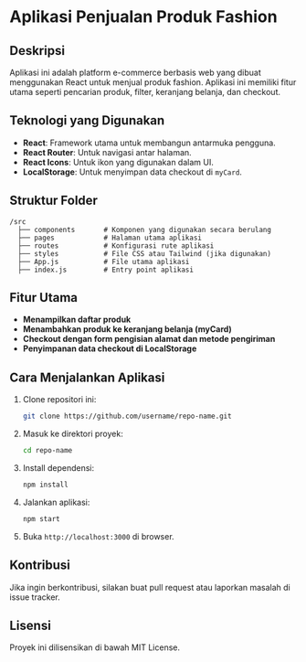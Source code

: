 # Aplikasi Penjualan Produk Fashion

## Deskripsi
Aplikasi ini adalah platform e-commerce berbasis web yang dibuat menggunakan React untuk menjual produk fashion. Aplikasi ini memiliki fitur utama seperti pencarian produk, filter, keranjang belanja, dan checkout.

## Teknologi yang Digunakan
- **React**: Framework utama untuk membangun antarmuka pengguna.
- **React Router**: Untuk navigasi antar halaman.
- **React Icons**: Untuk ikon yang digunakan dalam UI.
- **LocalStorage**: Untuk menyimpan data checkout di `myCard`.

## Struktur Folder
```
/src
  ├── components       # Komponen yang digunakan secara berulang
  ├── pages            # Halaman utama aplikasi
  ├── routes           # Konfigurasi rute aplikasi
  ├── styles           # File CSS atau Tailwind (jika digunakan)
  ├── App.js           # File utama aplikasi
  ├── index.js         # Entry point aplikasi
```

## Fitur Utama
- **Menampilkan daftar produk**
- **Menambahkan produk ke keranjang belanja (myCard)**
- **Checkout dengan form pengisian alamat dan metode pengiriman**
- **Penyimpanan data checkout di LocalStorage**

## Cara Menjalankan Aplikasi
1. Clone repositori ini:
   ```sh
   git clone https://github.com/username/repo-name.git
   ```
2. Masuk ke direktori proyek:
   ```sh
   cd repo-name
   ```
3. Install dependensi:
   ```sh
   npm install
   ```
4. Jalankan aplikasi:
   ```sh
   npm start
   ```
5. Buka `http://localhost:3000` di browser.

## Kontribusi
Jika ingin berkontribusi, silakan buat pull request atau laporkan masalah di issue tracker.

## Lisensi
Proyek ini dilisensikan di bawah MIT License.

